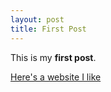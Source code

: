 ```yaml
---
layout: post
title: First Post
---
```


This is my **first post**.

[Here's a website I like](https://www.a21.org/)

